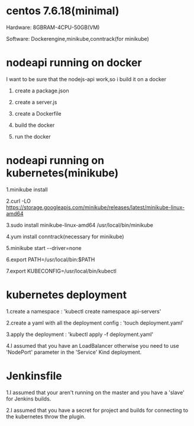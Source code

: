 # centos 7.6.18(minimal)
Hardware: 8GBRAM-4CPU-50GB(VM)

Software: Dockerengine,minikube,conntrack(for minikube)

# nodeapi running on docker
I want to be sure that the nodejs-api work,so i build it on a docker

1. create a package.json

2. create a server.js

3. create a Dockerfile

4. build the docker

5. run the docker 
# nodeapi running on kubernetes(minikube)
1.minikube install

2.curl -LO https://storage.googleapis.com/minikube/releases/latest/minikube-linux-amd64

3.sudo install minikube-linux-amd64 /usr/local/bin/minikube

4.yum install conntrack(necessary for minikube)

5.minikube start --driver=none

6.export PATH=/usr/local/bin:$PATH

7.export KUBECONFIG=/usr/local/bin/kubectl

# kubernetes deployment
1.create a namespace : 'kubectl create namespace api-servers'

2.create a yaml with all the deployment config : 'touch deployment.yaml'

3.apply the deployment : 'kubectl apply -f deployment.yaml'

4.I assumed that you have an LoadBalancer otherwise you need to use 'NodePort' parameter in the 'Service' Kind deployment.

# Jenkinsfile
1.I assumed that your aren't running on the master and you have a 'slave' for Jenkins builds.

2.I assumed that you have a secret for project and builds for connecting to the kubernetes throw the plugin.


